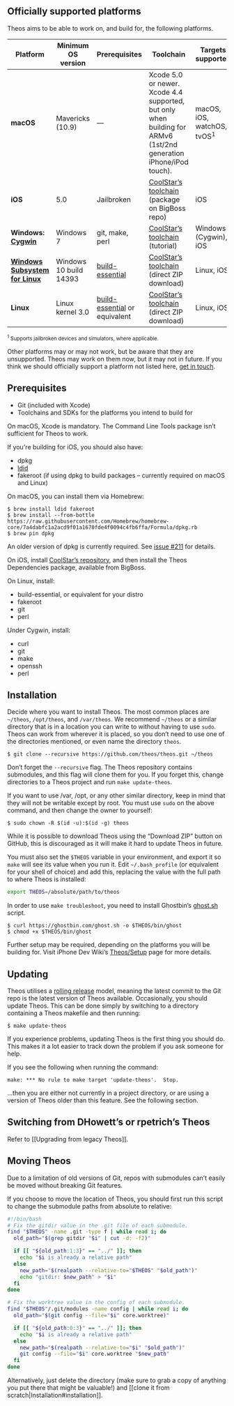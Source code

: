 ## Officially supported platforms
Theos aims to be able to work on, and build for, the following platforms.

| Platform | Minimum OS version | Prerequisites | Toolchain | Targets supported
|----------|--------------------|---------------|-----------|-------------------|
| **macOS** | Mavericks (10.9) | — | Xcode 5.0 or newer. Xcode 4.4 supported, but only when building for ARMv6 (1st/2nd generation iPhone/iPod touch). | macOS, iOS, watchOS, tvOS<sup>1</sup> |
| **iOS** | 5.0 | Jailbroken | [CoolStar’s toolchain](http://cydia.saurik.com/package/org.coolstar.iostoolchain/) (package on BigBoss repo) | iOS |
| **Windows: [Cygwin](https://cygwin.com/)** | Windows 7 | git, make, perl | [CoolStar’s toolchain](http://sharedinstance.net/2013/12/build-on-windows/) (tutorial) | Windows (Cygwin), iOS |
| [**Windows Subsystem for Linux**](https://msdn.microsoft.com/en-au/commandline/wsl/install_guide) | Windows 10 build 14393 | [build-essential](https://packages.debian.org/sid/build-essential) | [CoolStar’s toolchain](https://developer.angelxwind.net/Linux/ios-toolchain_clang%2bllvm%2bld64_latest_linux_x86_64.zip) (direct ZIP download) | Linux, iOS |
| **Linux** | Linux kernel 3.0 | [build-essential](https://packages.debian.org/sid/build-essential) or equivalent | [CoolStar’s toolchain](https://developer.angelxwind.net/Linux/ios-toolchain_clang%2bllvm%2bld64_latest_linux_x86_64.zip) (direct ZIP download) | Linux, iOS |

<sup><sup>1</sup> Supports jailbroken devices and simulators, where applicable.</sup>

Other platforms may or may not work, but be aware that they are unsupported. Theos may work on them now, but it may not in future. If you think we should officially support a platform not listed here, [get in touch](https://github.com/theos/theos/issues/new).

## Prerequisites
* Git (included with Xcode)
* Toolchains and SDKs for the platforms you intend to build for

On macOS, Xcode is mandatory. The Command Line Tools package isn’t sufficient for Theos to work.

If you're building for iOS, you should also have:

* dpkg
* [ldid](http://iphonedevwiki.net/index.php/Ldid)
* fakeroot (if using dpkg to build packages – currently required on macOS and Linux)

On macOS, you can install them via Homebrew:

```console
$ brew install ldid fakeroot
$ brew install --from-bottle https://raw.githubusercontent.com/Homebrew/homebrew-core/7a4dabfc1a2acd9f01a1670fde4f0094c4fb6ffa/Formula/dpkg.rb
$ brew pin dpkg
```

An older version of dpkg is currently required. See [issue #211](https://github.com/theos/theos/issues/211) for details.

On iOS, install [CoolStar’s repository](https://coolstar.org/publicrepo/), and then install the Theos Dependencies package, available from BigBoss.

On Linux, install:

* build-essential, or equivalent for your distro
* fakeroot
* git
* perl

Under Cygwin, install:

* curl
* git
* make
* openssh
* perl

## Installation
Decide where you want to install Theos. The most common places are `~/theos`, `/opt/theos`, and `/var/theos`. We recommend `~/theos` or a similar directory that is in a location you can write to without having to use `sudo`. Theos can work from wherever it is placed, so you don’t need to use one of the directories mentioned, or even name the directory `theos`.

```console
$ git clone --recursive https://github.com/theos/theos.git ~/theos
```

Don’t forget the `--recursive` flag. The Theos repository contains submodules, and this flag will clone them for you. If you forget this, change directories to a Theos project and run `make update-theos`.

If you want to use /var, /opt, or any other similar directory, keep in mind that they will not be writable except by root. You must use `sudo` on the above command, and then change the owner to yourself:

```console
$ sudo chown -R $(id -u):$(id -g) theos
```

While it is possible to download Theos using the “Download ZIP” button on GitHub, this is discouraged as it will make it hard to update Theos in future.

You must also set the `$THEOS` variable in your environment, and export it so `make` will see its value when you run it. Edit `~/.bash_profile` (or equivalent for your shell of choice) and add this, replacing the value with the full path to where Theos is installed:

```bash
export THEOS=/absolute/path/to/theos
```

In order to use `make troubleshoot`, you need to install Ghostbin’s [ghost.sh](https://ghostbin.com/ghost.sh) script.

```console
$ curl https://ghostbin.com/ghost.sh -o $THEOS/bin/ghost
$ chmod +x $THEOS/bin/ghost
```

Further setup may be required, depending on the platforms you will be building for. Visit iPhone Dev Wiki’s [Theos/Setup](http://iphonedevwiki.net/index.php/Theos/Setup) page for more details.

## Updating
Theos utilises a [rolling release](https://en.wikipedia.org/wiki/Rolling_release) model, meaning the latest commit to the Git repo is the latest version of Theos available. Occasionally, you should update Theos. This can be done simply by switching to a directory containing a Theos makefile and then running:

```console
$ make update-theos
```

If you experience problems, updating Theos is the first thing you should do. This makes it a lot easier to track down the problem if you ask someone for help.

If you see the following when running the command:

```
make: *** No rule to make target 'update-theos'.  Stop.
```

…then you are either not currently in a project directory, or are using a version of Theos older than this feature. See the following section.

## Switching from DHowett’s or rpetrich’s Theos
Refer to [[Upgrading from legacy Theos]].

## Moving Theos
Due to a limitation of old versions of Git, repos with submodules can’t easily be moved without breaking Git features.

If you choose to move the location of Theos, you should first run this script to change the submodule paths from absolute to relative:

```bash
#!/bin/bash
# Fix the gitdir value in the .git file of each submodule.
find "$THEOS" -name .git -type f | while read i; do
  old_path="$(grep gitdir "$i" | cut -d: -f2)"

  if [[ "${old_path:1:3}" == "../" ]]; then
    echo "$i is already a relative path"
  else
    new_path="$(realpath --relative-to="$THEOS" "$old_path")"
    echo "gitdir: $new_path" > "$i"
  fi
done

# Fix the worktree value in the config of each submodule.
find "$THEOS"/.git/modules -name config | while read i; do
  old_path="$(git config --file="$i" core.worktree)"

  if [[ "${old_path:0:3}" == "../" ]]; then
    echo "$i is already a relative path"
  else
    new_path="$(realpath --relative-to="$i" "$old_path")"
    git config --file="$i" core.worktree "$new_path"
  fi
done
```

Alternatively, just delete the directory (make sure to grab a copy of anything you put there that might be valuable!) and [[clone it from scratch|Installation#installation]].